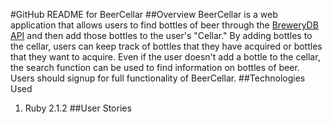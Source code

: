 #GitHub README for BeerCellar
##Overview
BeerCellar is a web application that allows users to find bottles of beer through the [BreweryDB API](http://www.brewerydb.com) and then add those bottles to the user's "Cellar." By adding bottles to the cellar, users can keep track of bottles that they have acquired or bottles that they want to acquire. Even if the user doesn't add a bottle to the cellar, the search function can be used to find information on bottles of beer. Users should signup for full functionality of BeerCellar.
##Technologies Used
1. Ruby 2.1.2
##User Stories
##
